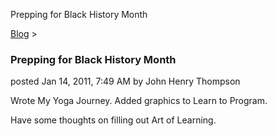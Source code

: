 Prepping for Black History Month 

[Blog](../z-blog-1.html)‎ > ‎

### Prepping for Black History Month

posted Jan 14, 2011, 7:49 AM by John Henry Thompson

Wrote My Yoga Journey. Added graphics to Learn to Program.

Have some thoughts on filling out Art of Learning.

  

